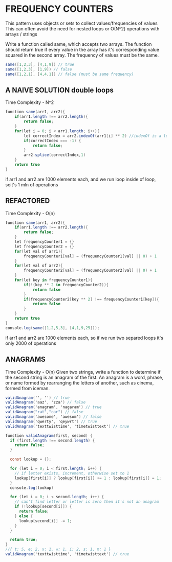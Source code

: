 
# FREQUENCY COUNTERS
This pattern uses objects or sets to collect values/frequencies of values
This can often avoid the need for nested loops or O(N^2) operations with arrays / strings

Write a function called same, which accepts two arrays. The function should return true if every value in the array has it's corresponding value squared in the second array. The frequency of values must be the same.

```cs
same([1,2,3], [4,1,9]) // true
same([1,2,3], [1,9]) // false
same([1,2,1], [4,4,1]) // false (must be same frequency)
```

## A NAIVE SOLUTION double loops
Time Complexity - N^2
```cs
function same(arr1, arr2){
    if(arr1.length !== arr2.length){
        return false;
    }
    for(let i = 0; i < arr1.length; i++){
        let correctIndex = arr2.indexOf(arr1[i] ** 2) //indexOf is a loop
        if(correctIndex === -1) {
            return false;
        }
        arr2.splice(correctIndex,1)
    }
    return true
}
```
if arr1 and arr2 are 1000 elements each, and we run loop inside of loop, soit's 1 mln of operations
## REFACTORED
Time Complexity - O(n)

```cs
function same(arr1, arr2){
    if(arr1.length !== arr2.length){
        return false;
    }
    let frequencyCounter1 = {}
    let frequencyCounter2 = {}
    for(let val of arr1){
        frequencyCounter1[val] = (frequencyCounter1[val] || 0) + 1
    }
    for(let val of arr2){
        frequencyCounter2[val] = (frequencyCounter2[val] || 0) + 1        
    }
    for(let key in frequencyCounter1){
        if(!(key ** 2 in frequencyCounter2)){
            return false
        }
        if(frequencyCounter2[key ** 2] !== frequencyCounter1[key]){
            return false
        }
    }
    return true
}
console.log(same([1,2,5,3], [4,1,9,25]));
```
if arr1 and arr2 are 1000 elements each, so if we run two separed loops it's only 2000 of operations

## ANAGRAMS
Time Complexity - O(n)
Given two strings, write a function to determine if the second string is an anagram of the first. An anagram is a word, phrase, or name formed by rearranging the letters of another, such as cinema, formed from iceman.
```cs
validAnagram('', '') // true
validAnagram('aaz', 'zza') // false
validAnagram('anagram', 'nagaram') // true
validAnagram("rat","car") // false
validAnagram('awesome', 'awesom') // false
validAnagram('qwerty', 'qeywrt') // true
validAnagram('texttwisttime', 'timetwisttext') // true
```

```cs
function validAnagram(first, second) {
  if (first.length !== second.length) {
    return false;
  }

  const lookup = {};

  for (let i = 0; i < first.length; i++) {
    // if letter exists, increment, otherwise set to 1
    lookup[first[i]] ? lookup[first[i]] += 1 : lookup[first[i]] = 1;
  }
  console.log(lookup)

  for (let i = 0; i < second.length; i++) {
    // can't find letter or letter is zero then it's not an anagram
    if (!lookup[second[i]]) {
      return false;
    } else {
      lookup[second[i]] -= 1;
    }
  }

  return true;
}
//{ t: 5, e: 2, x: 1, w: 1, i: 2, s: 1, m: 1 }
validAnagram('texttwisttime', 'timetwisttext') // true
```
